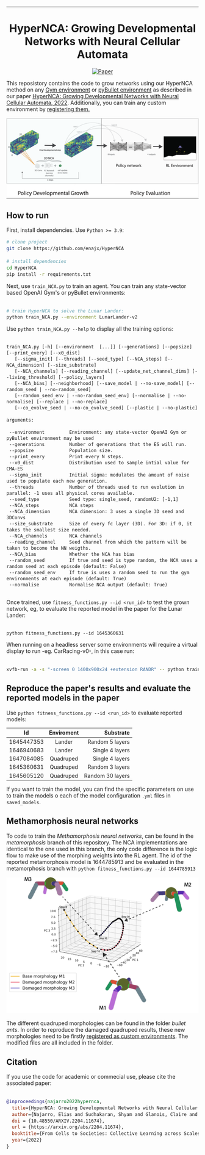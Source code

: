  
---

<div align="center">    
 
# HyperNCA: Growing Developmental Networks with Neural Cellular Automata

[![Paper](https://img.shields.io/badge/paper-arxiv.2204.11674-B31B1B.svg)](https://arxiv.org/abs/2204.11674)

</div>
 
This reposistory contains the code to grow networks using our HyperNCA method on any [Gym environment](https://github.com/openai/gym/wiki/Table-of-environments) or [pyBullet environment](https://github.com/bulletphysics/bullet3) as described in our paper [HyperNCA: Growing Developmental Networks  with Neural Cellular Automata, 2022](https://arxiv.org/abs/2204.11674).
Additionally, you can train any custom environment by [registering them.](https://github.com/openai/gym/wiki/Environments)
<!-- 
<p align="center">
  <img src="images/carsmallest.gif" />
</p> -->
![](images/main.png)


## How to run   
<!-- <img src="http://www.sciweavers.org/tex2img.php?eq=%20%5Csqrt%7Bab%7D%20&bc=White&fc=Black&im=tif&fs=12&ff=arev&edit=0" align="center" border="0" alt=" \sqrt{ab} " width="" height="" /> -->
First, install dependencies. Use `Python >= 3.9`:
```bash
# clone project   
git clone https://github.com/enajx/HyperNCA   

# install dependencies   
cd HyperNCA 
pip install -r requirements.txt
 ```   
 Next, use `train_NCA.py` to train an agent. You can train any state-vector based OpenAI Gym's or pyBullet environments:
 ```bash

# train HyperNCA to solve the Lunar Lander:
python train_NCA.py --environment LunarLander-v2

```

 Use `python train_NCA.py --help` to display all the training options:


 ```

train_NCA.py [-h] [--environment  [...]] [--generations] [--popsize] [--print_every] [--x0_dist] 
    [--sigma_init] [--threads] [--seed_type] [--NCA_steps] [--NCA_dimension] [--size_substrate]
    [--NCA_channels] [--reading_channel] [--update_net_channel_dims] [--living_threshold] [--policy_layers]
    [--NCA_bias] [--neighborhood] [--save_model | --no-save_model] [--random_seed | --no-random_seed] 
    [--random_seed_env | --no-random_seed_env] [--normalise | --no-normalise] [--replace | --no-replace] 
    [--co_evolve_seed | --no-co_evolve_seed] [--plastic | --no-plastic]

arguments:
  
  --environment         Environment: any state-vector OpenAI Gym or pyBullet environment may be used
  --generations         Number of generations that the ES will run.
  --popsize             Population size.
  --print_every         Print every N steps.
  --x0_dist             Distribution used to sample intial value for CMA-ES
  --sigma_init          Initial sigma: modulates the amount of noise used to populate each new generation. 
  --threads             Number of threads used to run evolution in parallel: -1 uses all physical cores available.
  --seed_type           Seed type: single_seed, randomU2: [-1,1]
  --NCA_steps           NCA steps
  --NCA_dimension       NCA dimension: 3 uses a single 3D seed and 3DConvs
  --size_substrate      Size of every fc layer (3D). For 3D: if 0, it takes the smallest size needed.
  --NCA_channels        NCA channels
  --reading_channel     Seed channel from which the pattern will be taken to become the NN weigths.
  --NCA_bias            Whether the NCA has bias
  --random_seed         If true and seed is type random, the NCA uses a random seed at each episode (default: False)
  --random_seed_env     If true is uses a random seed to run the gym environments at each episode (default: True)
  --normalise           Normalise NCA output (default: True)


```

Once trained, use `fitness_functions.py --id <run_id>` to test the grown network, eg, to evaluate the reported model in the paper for the Lunar Lander:
 ```

python fitness_functions.py --id 1645360631

```

When running on a headless server some environments will require a virtual display to run -eg. CarRacing-v0-, in this case run:
 ```bash

xvfb-run -a -s "-screen 0 1400x900x24 +extension RANDR" -- python train_NCA.py --environment LunarLander-v2

```


## Reproduce the paper's results and evaluate the reported models in the paper

Use `python fitness_functions.py --id <run_id>` to evaluate reported models:



| Id            | Enviroment    | Substrate |
| ------------- |:-------------:| ------:|
| 1645447353    | Lander        | Random 5 layers |
| 1646940683    | Lander        | Single 4 layers |
| 1647084085    | Quadruped     | Single 4 layers |
| 1645360631    | Quadruped     | Random 3 layers |
| 1645605120    | Quadruped     | Random 30 layers |


If you want to train the model, you can find the specific parameters on use to train the models o each of the model configuration `.yml` files in `saved_models`. 


## Methamorphosis neural networks

To code to train the *Methamorphosis neural networks*, can be found in the *metamorphosis* branch of this repository. The NCA implementations are identical to the one used in this branch, the only code difference is the logic flow to make use of the morphing weights into the RL agent. The id of the reported metamorphosis model is 1644785913 and be evaluated in the metamorphosis branch with `python fitness_functions.py --id 1644785913`

![](images/metamorphosis.png)

The different quadruped morphologies can be found in the folder *bullet ants*. In order to 
reproduce the damaged quadruped results, these new morphologies need to be firstly [registered as custom environments](https://github.com/openai/gym/wiki/Environments). The modified files are all included in the folder.


## Citation   

If you use the code for academic or commecial use, please cite the associated paper:

```bibtex

@inproceedings{najarro2022hypernca,
  title={HyperNCA: Growing Developmental Networks with Neural Cellular Automata},
  author={Najarro, Elias and Sudhakaran, Shyam and Glanois, Claire and Risi, Sebastian},
  doi = {10.48550/ARXIV.2204.11674},
  url = {https://arxiv.org/abs/2204.11674},
  booktitle={From Cells to Societies: Collective Learning across Scales},
  year={2022}
}

```   